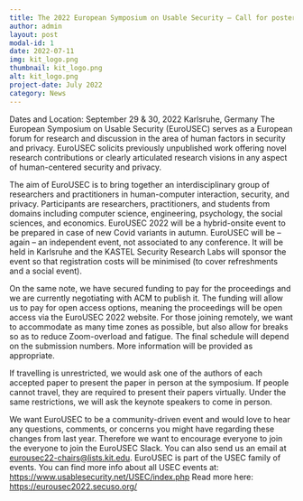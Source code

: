 ```yaml
---
title: The 2022 European Symposium on Usable Security – Call for posters
author: admin
layout: post
modal-id: 1
date: 2022-07-11
img: kit_logo.png
thumbnail: kit_logo.png
alt: kit_logo.png
project-date: July 2022
category: News
---
```


Dates and Location: September 29 & 30, 2022 Karlsruhe, Germany
The European Symposium on Usable Security (EuroUSEC) serves as a European forum for research and discussion in the area of human factors in security and privacy. EuroUSEC solicits previously unpublished work offering novel research contributions or clearly articulated research visions in any aspect of human-centered security and privacy. 

The aim of EuroUSEC is to bring together an interdisciplinary group of researchers and practitioners in human-computer interaction, security, and privacy. Participants are researchers, practitioners, and students from domains including computer science, engineering, psychology, the social sciences, and economics.
EuroUSEC 2022 will be a hybrid-onsite event to be prepared in case of new Covid variants in autumn. EuroUSEC will be – again – an independent event, not associated to any conference. It will be held in Karlsruhe and the KASTEL Security Research Labs will sponsor the event so that registration costs will be minimised (to cover refreshments and a social event).

On the same note, we have secured funding to pay for the proceedings and we are currently negotiating with ACM to publish it. The funding will allow us to pay for open access options, meaning the proceedings will be open access via the EuroUSEC 2022 website.
For those joining remotely, we want to accommodate as many time zones as possible, but also allow for breaks so as to reduce Zoom-overload and fatigue. The final schedule will depend on the submission numbers. More information will be provided as appropriate.

If travelling is unrestricted, we would ask one of the authors of each accepted paper to present the paper in person at the symposium. If people cannot travel, they are required to present their papers virtually. Under the same restrictions, we will ask the keynote speakers to come in person.

We want EuroUSEC to be a community-driven event and would love to hear any questions, comments, or concerns you might have regarding these changes from last year. Therefore we want to encourage everyone to join the everyone to join the EuroUSEC Slack. You can also send us an email at eurousec22-chairs@lists.kit.edu.
EuroUSEC is part of the USEC family of events. You can find more info about all USEC events at: https://www.usablesecurity.net/USEC/index.php
Read more here: https://eurousec2022.secuso.org/ 
